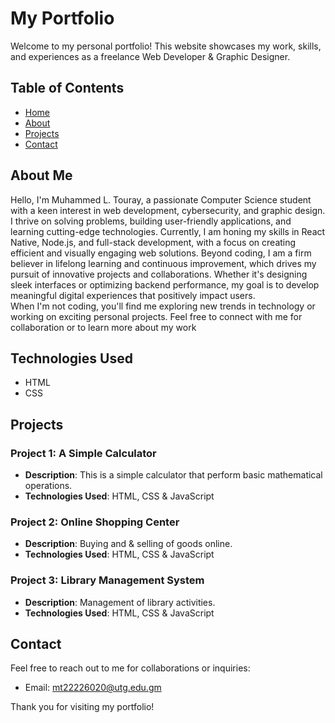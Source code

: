 # My Portfolio

Welcome to my personal portfolio! This website showcases my work, skills, and experiences as a freelance Web Developer & Graphic Designer. 

## Table of Contents

- [Home](#home)
- [About](#about)
- [Projects](#projects)
- [Contact](#contact)

## About Me

Hello, I'm Muhammed L. Touray, a passionate Computer Science student with a keen interest in web development, cybersecurity, and graphic design. I thrive on solving problems, building user-friendly applications, and learning cutting-edge technologies. Currently, I am honing my skills in React Native, Node.js, and full-stack development, 
               with a focus on creating efficient and visually engaging web solutions.
              Beyond coding, I am a firm believer in lifelong learning and continuous improvement, 
              which drives my pursuit of innovative projects and collaborations. Whether it's designing sleek interfaces or optimizing backend performance, 
              my goal is to develop meaningful digital experiences that positively impact users.             
              When I'm not coding, you'll find me exploring new trends in technology or working on exciting personal projects. Feel free to connect with me for collaboration or to learn more about my work
## Technologies Used

- HTML
- CSS
## Projects

### Project 1: A Simple Calculator
- **Description**: This is a simple calculator that perform basic mathematical operations.
- **Technologies Used**: HTML, CSS & JavaScript

### Project 2: Online Shopping Center
- **Description**: Buying and & selling of goods online.
- **Technologies Used**: HTML, CSS & JavaScript

### Project 3: Library Management System
- **Description**: Management of library activities.
- **Technologies Used**: HTML, CSS & JavaScript
## Contact

Feel free to reach out to me for collaborations or inquiries:

- Email: mt22226020@utg.edu.gm

Thank you for visiting my portfolio!

